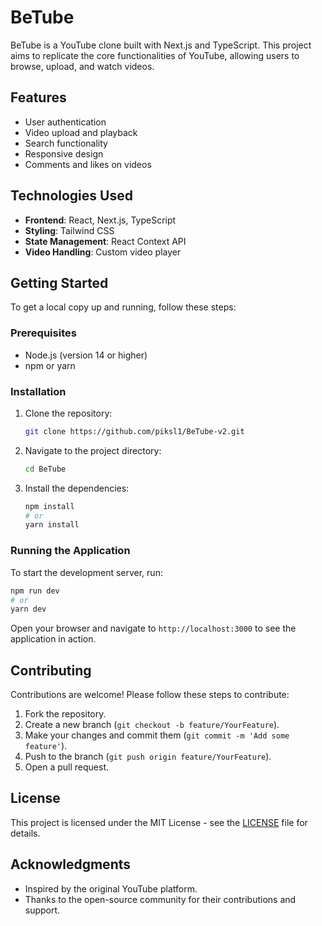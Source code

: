 # BeTube

BeTube is a YouTube clone built with Next.js and TypeScript. This project aims to replicate the core functionalities of YouTube, allowing users to browse, upload, and watch videos.

## Features

- User authentication
- Video upload and playback
- Search functionality
- Responsive design
- Comments and likes on videos

## Technologies Used

- **Frontend**: React, Next.js, TypeScript
- **Styling**: Tailwind CSS
- **State Management**: React Context API
- **Video Handling**: Custom video player

## Getting Started

To get a local copy up and running, follow these steps:

### Prerequisites

- Node.js (version 14 or higher)
- npm or yarn

### Installation

1. Clone the repository:

   ```bash
   git clone https://github.com/piksl1/BeTube-v2.git
   ```

2. Navigate to the project directory:

   ```bash
   cd BeTube
   ```

3. Install the dependencies:
   ```bash
   npm install
   # or
   yarn install
   ```

### Running the Application

To start the development server, run:

```bash
npm run dev
# or
yarn dev
```

Open your browser and navigate to `http://localhost:3000` to see the application in action.

## Contributing

Contributions are welcome! Please follow these steps to contribute:

1. Fork the repository.
2. Create a new branch (`git checkout -b feature/YourFeature`).
3. Make your changes and commit them (`git commit -m 'Add some feature'`).
4. Push to the branch (`git push origin feature/YourFeature`).
5. Open a pull request.

## License

This project is licensed under the MIT License - see the [LICENSE](LICENSE) file for details.

## Acknowledgments

- Inspired by the original YouTube platform.
- Thanks to the open-source community for their contributions and support.
